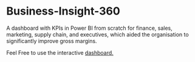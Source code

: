 # Business-Insight-360
A dashboard with KPIs in Power BI from scratch for finance, sales, marketing, supply chain, and executives, which aided the organisation to significantly improve gross margins.

Feel Free to use the interactive [dashboard.](https://app.powerbi.com/view?r=eyJrIjoiYzNjMzc5NDYtMWRiZC00NzliLWFiZWEtZDY2ODJkZmRkNjNlIiwidCI6ImZmNzU3YjAyLTIxOGYtNGZlNi1hNjkyLTA2ZTRmMjFhNzUxYSJ9)
